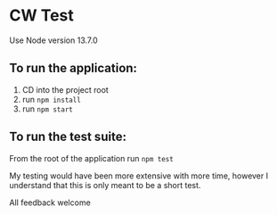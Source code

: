 # CW Test

Use Node version 13.7.0

## To run the application:

1. CD into the project root
2. run `npm install`
3. run `npm start` 

## To run the test suite:

From the root of the application run `npm test`

My testing would have been more extensive with more time, however I understand that this is only meant to be a short test.

All feedback welcome